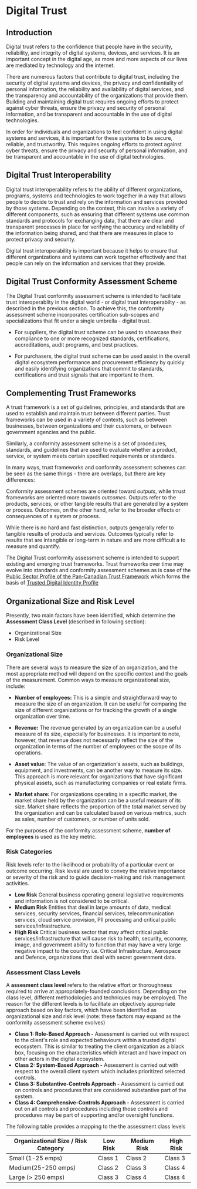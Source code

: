 # Digital Trust

## Introduction

Digital trust refers to the confidence that people have in the security, reliability, and integrity of digital systems, devices, and services. It is an important concept in the digital age, as more and more aspects of our lives are mediated by technology and the internet.

There are numerous factors that contribute to digital trust, including the security of digital systems and devices, the privacy and confidentiality of personal information, the reliability and availability of digital services, and the transparency and accountability of the organizations that provide them. Building and maintaining digital trust requires ongoing efforts to protect against cyber threats, ensure the privacy and security of personal information, and be transparent and accountable in the use of digital technologies.

In order for individuals and organizations to feel confident in using digital systems and services, it is important for these systems to be secure, reliable, and trustworthy. This requires ongoing efforts to protect against cyber threats, ensure the privacy and security of personal information, and be transparent and accountable in the use of digital technologies.

## Digital Trust Interoperability

Digital trust interoperability refers to the ability of different organizations, programs, systems and technologies to work together in a way that allows people to decide to trust and rely on the information and services provided by those systems. Depending on the context, this can involve a variety of different components, such as ensuring that different systems use common standards and protocols for exchanging data, that there are clear and transparent processes in place for verifying the accuracy and reliability of the information being shared, and that there are measures in place to protect privacy and security.

Digital trust interoperability is important because it helps to ensure that different organizations and systems can work together effectively and that people can rely on the information and services that they provide.

## Digital Trust Conformity Assessment Scheme

The Digital Trust conformity assessment scheme is intended to facilitate trust interoperablity in the digital world - or digital trust interoperabilty - as described in the previous section. To achieve this, the conformity assessment scheme incorporates certification sub-scopes and specializations that fit under a single umbrella - digital trust.

* For suppliers, the digital trust scheme can be used to showcase their compliance to one or more recognized standards, certifications, accreditations, audit programs, and best practices.

* For purchasers, the digital trust scheme can be used assist in the overall digital ecosystem performance and procurement efficiency by quickly and easily identifying organizations that commit to standards, certifications and trust signals that are important to them.

## Complementing Trust Frameworks

A trust framework is a set of guidelines, principles, and standards that are used to establish and maintain trust between different parties. Trust frameworks can be used in a variety of contexts, such as between businesses, between organizations and their customers, or between government agencies and the public.

Similarly, a conformity assessment scheme is a set of procedures, standards, and guidelines that are used to evaluate whether a product, service, or system meets certain specified requirements or standards.

In many ways, trust frameworks and conformity assessment schemes can be seen as the same things - there are overlaps, but there are key differences:

Conformity assessment schemes are oriented toward *outputs*, while trrust frameworks are oriented more towards *outcomes*. Outputs refer to the products, services, or other tangible results that are generated by a system or process. Outcomes, on the other hand, refer to the broader effects or consequences of a system or process.

While there is no hard and fast distinction, outputs gengerally refer to tangible results of products and services. Outcomes typically refer to results that are intangible or long-term in nature and are more difficult a to measure and quantify.

The Digital Trust conformity assessment scheme is intended to support existing and emerging trust frameworks. Trust frameworks over time may evolve into standards and conformity assessment schemes as is case of the [Public Sector Profile of the Pan-Canadian Trust Framework](https://github.com/canada-ca/PCTF-CCP/tree/master/Version1_4) which forms the basis of [Trusted Digital Identity Profile](./digital-identity-profile.md)

## Organizational Size and Risk Level

Presently, two main factors have been identified, which determine the **Assessment Class Level** (described in following section):

* Organizational Size
* Risk Level

### Organizational Size

There are several ways to measure the size of an organization, and the most appropriate method will depend on the specific context and the goals of the measurement. Common ways to measure organizational size, include:

* **Number of employees:** This is a simple and straightforward way to measure the size of an organization. It can be useful for comparing the size of different organizations or for tracking the growth of a single organization over time.

* **Revenue:** The revenue generated by an organization can be a useful measure of its size, especially for businesses. It is important to note, however, that revenue does not necessarily reflect the size of the organization in terms of the number of employees or the scope of its operations.

* **Asset value:** The value of an organization's assets, such as buildings, equipment, and investments, can be another way to measure its size. This approach is more relevant for organizations that have significant physical assets, such as manufacturing companies or real estate firms.

* **Market share:** For organizations operating in a specific market, the market share held by the organization can be a useful measure of its size. Market share reflects the proportion of the total market served by the organization and can be calculated based on various metrics, such as sales, number of customers, or number of units sold.

For the purposes of the conformity assessment scheme, **number of employees** is used as the key metric.

### Risk Categories

Risk levels refer to the likelihood or probability of a particular event or outcome occurring. Risk levesl are used to convey the relative importance or severity of the risk and to guide decision-making and risk management activities.

* **Low Risk** General business operating general legislative requirements and information is not considered to be critical.
* **Medium Risk** Entities that deal in large amounts of data, medical services, security services, financial services, telecommunication services, cloud service provision, PII processing and critical public services/infrastructure.
* **High Risk** Critical business sector that may affect critical public services/infrastructure that will cause risk to health, security, economy, image, and government ability to function that may have a very large negative impact to the country. i.e. Critical Infrastructure, Aerospace and Defence, organizations that deal with secret government data.

### Assessment Class Levels

A **assesment class level** refers to the relative effort or thoroughness required to arrive at appropriately-founded conclusions. Depending on the class level, different methodologies and techniques may be employed. The reason for the different levels is to facilitate an objectively appropriate approach based on key factors, which have been identified as organizational size and risk level (note: these factors may expand as the conformity assessment scheme evolves)

* **Class 1: Role-Based Approach -**  Assessment is carried out with respect to the client's role and expected behaviours within a trusted digital ecosystem. This is similar to treating the client organization as a black box, focusing on the characteristics which interact and have impact on other actors in the digital ecosystem.
* **Class 2: System-Based Approach -** Assessment is carried out with respect to the overall client system which includes prioritized selected controls.
* **Class 3: Substantive-Controls Approach -** Assessment is carried out on controls and procedures that are considered substantive part of the system.
* **Class 4: Comprehensive-Controls Approach -** Assessment is carried out on all controls and procedures including those controls and procedures may be part of supporting and/or oversight functions.

The following table provides a mapping to the the assessment class levels

|Organizational Size / Risk Category|Low Risk|Medium Risk|High Risk|
|---|---|---|---|
|Small (1-25 emps)|Class 1|Class 2|Class 3|
|Medium(25-250 emps)|Class 2|Class 3|Class 4|
|Large (> 250 emps)|Class 3|Class 4|Class 4|
